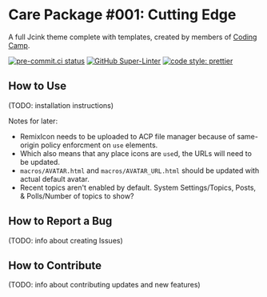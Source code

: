 # Care Package #001: Cutting Edge

A full Jcink theme complete with templates, created by members of [Coding Camp](https://coding-camp.tumblr.com).

[![pre-commit.ci status](https://results.pre-commit.ci/badge/github/coding-camp-wiki/care-package-001/main.svg)](https://results.pre-commit.ci/latest/github/coding-camp-wiki/care-package-001/main)
[![GitHub Super-Linter](https://github.com/coding-camp-wiki/care-package-001/actions/workflows/linter.yml/badge.svg)](https://github.com/marketplace/actions/super-linter)
[![code style: prettier](https://img.shields.io/badge/code_style-prettier-ff69b4.svg)](https://github.com/prettier/prettier)

## How to Use

(TODO: installation instructions)

Notes for later:

-   RemixIcon needs to be uploaded to ACP file manager because of same-origin policy enforcment on `use` elements.
-   Which also means that any place icons are `use`d, the URLs will need to be updated.
-   `macros/AVATAR.html` and `macros/AVATAR_URL.html` should be updated with actual default avatar.
-   Recent topics aren't enabled by default. System Settings/Topics, Posts, & Polls/Number of topics to show?

## How to Report a Bug

(TODO: info about creating Issues)

## How to Contribute

(TODO: info about contributing updates and new features)
